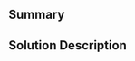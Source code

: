<!--
Thank you for contributing to OceanBase! 
Please feel free to ping the maintainers for the review!
-->
## Summary
<!-- Please clearly and concisely describe the purpose of this pull request. -->


## Solution Description
<!-- Please clearly and concisely describe your solution. -->
